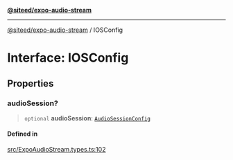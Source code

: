 [**@siteed/expo-audio-stream**](../README.md)

***

[@siteed/expo-audio-stream](../README.md) / IOSConfig

# Interface: IOSConfig

## Properties

### audioSession?

> `optional` **audioSession**: [`AudioSessionConfig`](AudioSessionConfig.md)

#### Defined in

[src/ExpoAudioStream.types.ts:102](https://github.com/deeeed/expo-audio-stream/blob/63fbeb82f56130dedeafa633e916f2ce0f8f1a67/packages/expo-audio-stream/src/ExpoAudioStream.types.ts#L102)
